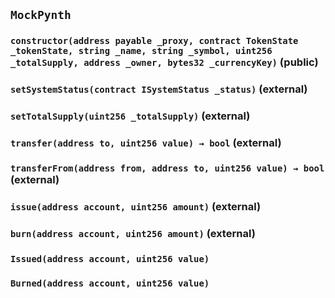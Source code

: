 ## `MockPynth`

### `constructor(address payable _proxy, contract TokenState _tokenState, string _name, string _symbol, uint256 _totalSupply, address _owner, bytes32 _currencyKey)` (public)

### `setSystemStatus(contract ISystemStatus _status)` (external)

### `setTotalSupply(uint256 _totalSupply)` (external)

### `transfer(address to, uint256 value) → bool` (external)

### `transferFrom(address from, address to, uint256 value) → bool` (external)

### `issue(address account, uint256 amount)` (external)

### `burn(address account, uint256 amount)` (external)

### `Issued(address account, uint256 value)`

### `Burned(address account, uint256 value)`
